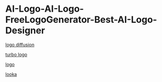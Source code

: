 # AI-Logo-AI-Logo-FreeLogoGenerator-Best-AI-Logo-Designer

[logo diffusion](https://logodiffusion.com/)

[turbo logo](https://turbologo.com/)

[logo](https://logo.com/)

[looka](https://looka.com/)

